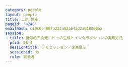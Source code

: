 ```yaml
---
category: people
layout: people
title: 上原 悠永
pageid: '4246'
emailhash: c19c6e4887a223a825b45d2a0183005a
session:
- title: 擬似的三次元コピーの生成とインタラクションの実現方法
  psid: DS-4
  sessiontitle: デモセッション／企業展示
  sessionid: ds
  role: 発表者
---
```

